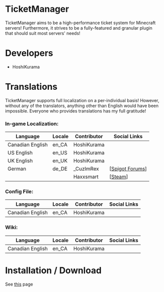 # TicketManager
TicketManager aims to be a high-performance ticket system for Minecraft servers! Furthermore, it strives to be a fully-featured and granular plugin that should suit most servers' needs!

# Developers
* HoshiKurama  

# Translations
TicketManager supports full localization on a per-individual basis! However, without any of the translators, anything other than English would have been impossible. Everyone who provides translations has my full gratitude!
### In-game Localization: 
| Language | Locale | Contributor | Social Links |
| --- | --- | --- | --- |
| Canadian English | en_CA | HoshiKurama |  |
| US English | en_US | HoshiKurama |  |
| UK English | en_UK | HoshiKurama |  |
| German | de_DE | _CuzImRex | \[[Spigot Forums](https://www.spigotmc.org/members/_cuzimrex.230750/)\] |
|  |  | Haxxsmart | \[[Steam](https://steamcommunity.com/id/haxxsmart/)] |

### Config File: 
| Language | Locale | Contributor | Social Links |
| --- | --- | --- | --- |
| Canadian English | en_CA | HoshiKurama |  |

### Wiki:
| Language | Locale | Contributor | Social Links |
| --- | --- | --- | --- |
| Canadian English | en_CA | HoshiKurama |  |

# Installation / Download
See [this](https://github.com/HoshiKurama/TicketManager/wiki) page
